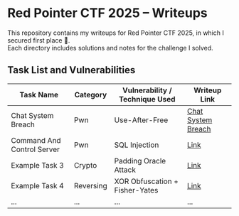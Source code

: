 # Red Pointer CTF 2025 – Writeups

This repository contains my writeups for Red Pointer CTF 2025, in which I secured first place 🥇.  
Each directory includes solutions and notes for the challenge I solved.

## Task List and Vulnerabilities

| Task Name                  | Category  | Vulnerability / Technique Used | Writeup Link                                             |
| -------------------------- | --------- | ------------------------------ | -------------------------------------------------------- |
| Chat System Breach         | Pwn       | Use-After-Free                 | [Chat System Breach](./Chat%20System%20Breach/README.md) |
| Command And Control Server | Pwn       | SQL Injection                  | [Link](./Command%20And%20Control%20Server/README.md)     |
| Example Task 3             | Crypto    | Padding Oracle Attack          | [Link](./example3/README.md)                             |
| Example Task 4             | Reversing | XOR Obfuscation + Fisher-Yates | [Link](./example4/README.md)                             |
| ...                        | ...       | ...                            | ...                                                      |
